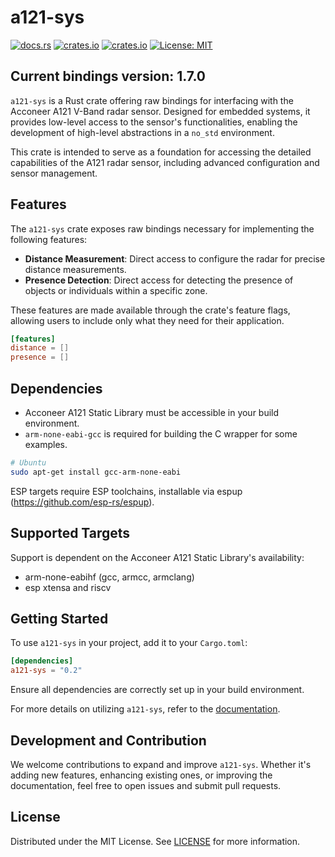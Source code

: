 # a121-sys

[![docs.rs](https://docs.rs/a121-sys/badge.svg)](https://docs.rs/a121-sys)
[![crates.io](https://img.shields.io/crates/v/a121-sys.svg)](https://crates.io/crates/a121-sys)
[![crates.io](https://img.shields.io/crates/d/a121-sys.svg)](https://crates.io/crates/a121-sys)
[![License: MIT](https://img.shields.io/badge/License-MIT-yellow.svg)](https://opensource.org/licenses/MIT)

## Current bindings version: 1.7.0


`a121-sys` is a Rust crate offering raw bindings for interfacing with the Acconeer A121 V-Band radar sensor. Designed for embedded systems, it provides low-level access to the sensor's functionalities, enabling the development of high-level abstractions in a `no_std` environment.

This crate is intended to serve as a foundation for accessing the detailed capabilities of the A121 radar sensor, including advanced configuration and sensor management.

## Features

The `a121-sys` crate exposes raw bindings necessary for implementing the following features:

- **Distance Measurement**: Direct access to configure the radar for precise distance measurements.
- **Presence Detection**: Direct access for detecting the presence of objects or individuals within a specific zone.

These features are made available through the crate's feature flags, allowing users to include only what they need for their application.

```toml
[features]
distance = []
presence = []
```

## Dependencies

- Acconeer A121 Static Library must be accessible in your build environment.
- `arm-none-eabi-gcc` is required for building the C wrapper for some examples.

```bash
# Ubuntu
sudo apt-get install gcc-arm-none-eabi
```

ESP targets require ESP toolchains, installable via espup (https://github.com/esp-rs/espup).

## Supported Targets

Support is dependent on the Acconeer A121 Static Library's availability:

- arm-none-eabihf (gcc, armcc, armclang)
- esp xtensa and riscv

## Getting Started

To use `a121-sys` in your project, add it to your `Cargo.toml`:

```toml
[dependencies]
a121-sys = "0.2"
```

Ensure all dependencies are correctly set up in your build environment.

For more details on utilizing `a121-sys`, refer to the [documentation](https://docs.rs/a121-sys).

## Development and Contribution

We welcome contributions to expand and improve `a121-sys`. Whether it's adding new features, enhancing existing ones, or improving the documentation, feel free to open issues and submit pull requests.

## License

Distributed under the MIT License. See [LICENSE](https://github.com/Ragarnoy/a121-rs/LICENSE) for more information.
